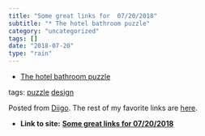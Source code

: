 ```yaml
---
title: "Some great links for  07/20/2018"
subtitle: "* The hotel bathroom puzzle"
category: "uncategorized"
tags: []
date: "2018-07-20"
type: "rain"
---
```

* [The hotel bathroom puzzle](<https://nevalalee.wordpress.com/2015/11/27/the-hotel-bathroom-puzzle/?utm_source=CB+Insights+Newsletter&utm_campaign=8079f56995-WedNL_07_18_2018&utm_medium=email&utm_term=0_9dc0513989-8079f56995-90976745>)

tags: [puzzle](<https://www.diigo.com/user/pitosalas/puzzle>)
[design](<https://www.diigo.com/user/pitosalas/design>)

Posted from [Diigo](<https://www.diigo.com>). The rest of my favorite links
are [here](<https://www.diigo.com/user/pitosalas>).


* **Link to site:** **[Some great links for  07/20/2018](None)**